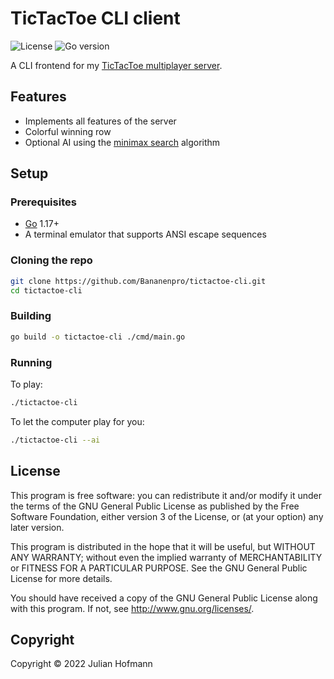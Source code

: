 # TicTacToe CLI client

![License](https://img.shields.io/github/license/Bananenpro/tictactoe-cli)
![Go version](https://img.shields.io/github/go-mod/go-version/Bananenpro/tictactoe-cli)

A CLI frontend for my [TicTacToe multiplayer server](https://github.com/Bananenpro/tictactoe-backend).

## Features

- Implements all features of the server
- Colorful winning row
- Optional AI using the [minimax search](https://en.wikipedia.org/wiki/Minimax) algorithm

## Setup

### Prerequisites

- [Go](https://go.dev/) 1.17+
- A terminal emulator that supports ANSI escape sequences

### Cloning the repo

```sh
git clone https://github.com/Bananenpro/tictactoe-cli.git
cd tictactoe-cli
```

### Building

```sh
go build -o tictactoe-cli ./cmd/main.go
```

### Running

To play:

```sh
./tictactoe-cli
```

To let the computer play for you:

```sh
./tictactoe-cli --ai
```

## License

This program is free software: you can redistribute it and/or modify
it under the terms of the GNU General Public License as published by
the Free Software Foundation, either version 3 of the License, or
(at your option) any later version.

This program is distributed in the hope that it will be useful,
but WITHOUT ANY WARRANTY; without even the implied warranty of
MERCHANTABILITY or FITNESS FOR A PARTICULAR PURPOSE.  See the
GNU General Public License for more details.

You should have received a copy of the GNU General Public License
along with this program.  If not, see <http://www.gnu.org/licenses/>.

## Copyright

Copyright © 2022 Julian Hofmann
